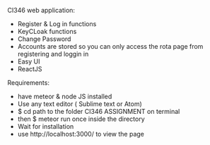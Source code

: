 CI346 web application:
- Register & Log in functions 
- KeyCLoak functions
- Change Password 
- Accounts are stored so you can only access the rota page from registering and loggin in 
- Easy UI
- ReactJS


Requirements:
- have meteor & node JS installed 
- Use any text editor ( Sublime text or Atom)
- $ cd path to the folder CI346 ASSIGNMENT on terminal
- then $ meteor run once inside the directory 
- Wait for installation 
- use http://localhost:3000/ to view the page
